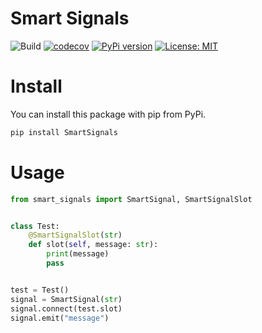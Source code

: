 # Smart Signals

![Build](https://github.com/grobbles/SmartSignals/actions/workflows/release.yml/badge.svg)
[![codecov](https://codecov.io/gh/grobbles/SmartSignals/branch/main/graph/badge.svg?token=GAHKYKS1SD)](https://codecov.io/gh/grobbles/SmartSignals)
[![PyPi version](https://badgen.net/pypi/v/SmartSignals/)](https://pypi.com/project/SmartSignals)
[![License: MIT](https://img.shields.io/badge/License-MIT-yellow.svg)](https://opensource.org/licenses/MIT)

# Install

You can install this package with pip from PyPi.

````bash
pip install SmartSignals
````

# Usage

````python
from smart_signals import SmartSignal, SmartSignalSlot


class Test:
    @SmartSignalSlot(str)
    def slot(self, message: str):
        print(message)
        pass


test = Test()
signal = SmartSignal(str)
signal.connect(test.slot)
signal.emit("message")
````